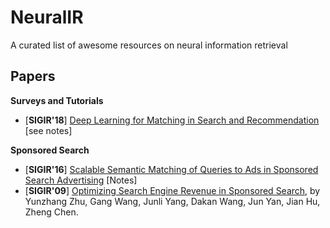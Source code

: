 # NeuralIR
A curated list of awesome resources on neural information retrieval

## Papers

**Surveys and Tutorials**
+ [**SIGIR'18**] [Deep Learning for Matching in Search and Recommendation](https://www.comp.nus.edu.sg/~xiangnan/sigir18-deep.pdf) [see notes]

**Sponsored Search**
+ [**SIGIR'16**] [Scalable Semantic Matching of Queries to Ads in Sponsored Search Advertising](https://arxiv.org/pdf/1607.01869.pdf) [Notes]
+ [**SIGIR'09**] [Optimizing Search Engine Revenue in Sponsored Search](https://dl.acm.org/citation.cfm?id=1572042), by 	Yunzhang Zhu, Gang Wang, Junli Yang, Dakan Wang, Jun Yan, Jian Hu, Zheng Chen.
